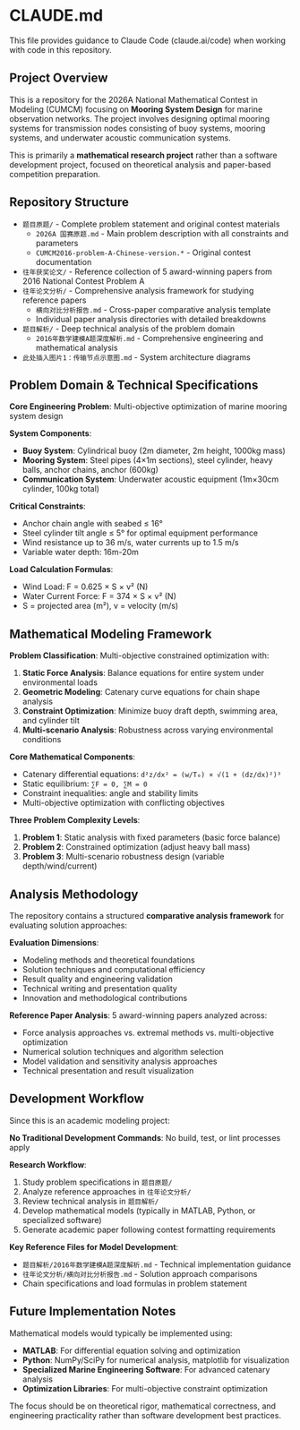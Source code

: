 # CLAUDE.md

This file provides guidance to Claude Code (claude.ai/code) when working with code in this repository.

## Project Overview

This is a repository for the 2026A National Mathematical Contest in Modeling (CUMCM) focusing on **Mooring System Design** for marine observation networks. The project involves designing optimal mooring systems for transmission nodes consisting of buoy systems, mooring systems, and underwater acoustic communication systems.

This is primarily a **mathematical research project** rather than a software development project, focused on theoretical analysis and paper-based competition preparation.

## Repository Structure

- `题目原题/` - Complete problem statement and original contest materials
  - `2026A 国赛原题.md` - Main problem description with all constraints and parameters
  - `CUMCM2016-problem-A-Chinese-version.*` - Original contest documentation
- `往年获奖论文/` - Reference collection of 5 award-winning papers from 2016 National Contest Problem A
- `往年论文分析/` - Comprehensive analysis framework for studying reference papers
  - `横向对比分析报告.md` - Cross-paper comparative analysis template
  - Individual paper analysis directories with detailed breakdowns
- `题目解析/` - Deep technical analysis of the problem domain
  - `2016年数学建模A题深度解析.md` - Comprehensive engineering and mathematical analysis
- `此处插入图片1：传输节点示意图.md` - System architecture diagrams

## Problem Domain & Technical Specifications

**Core Engineering Problem**: Multi-objective optimization of marine mooring system design

**System Components**:
- **Buoy System**: Cylindrical buoy (2m diameter, 2m height, 1000kg mass)
- **Mooring System**: Steel pipes (4×1m sections), steel cylinder, heavy balls, anchor chains, anchor (600kg)
- **Communication System**: Underwater acoustic equipment (1m×30cm cylinder, 100kg total)

**Critical Constraints**:
- Anchor chain angle with seabed ≤ 16°
- Steel cylinder tilt angle ≤ 5° for optimal equipment performance
- Wind resistance up to 36 m/s, water currents up to 1.5 m/s
- Variable water depth: 16m-20m

**Load Calculation Formulas**:
- Wind Load: F = 0.625 × S × v² (N)
- Water Current Force: F = 374 × S × v² (N)
- S = projected area (m²), v = velocity (m/s)

## Mathematical Modeling Framework

**Problem Classification**: Multi-objective constrained optimization with:
1. **Static Force Analysis**: Balance equations for entire system under environmental loads
2. **Geometric Modeling**: Catenary curve equations for chain shape analysis  
3. **Constraint Optimization**: Minimize buoy draft depth, swimming area, and cylinder tilt
4. **Multi-scenario Analysis**: Robustness across varying environmental conditions

**Core Mathematical Components**:
- Catenary differential equations: `d²z/dx² = (w/T₀) × √(1 + (dz/dx)²)³`
- Static equilibrium: `∑F = 0, ∑M = 0`
- Constraint inequalities: angle and stability limits
- Multi-objective optimization with conflicting objectives

**Three Problem Complexity Levels**:
1. **Problem 1**: Static analysis with fixed parameters (basic force balance)
2. **Problem 2**: Constrained optimization (adjust heavy ball mass)
3. **Problem 3**: Multi-scenario robustness design (variable depth/wind/current)

## Analysis Methodology

The repository contains a structured **comparative analysis framework** for evaluating solution approaches:

**Evaluation Dimensions**:
- Modeling methods and theoretical foundations
- Solution techniques and computational efficiency  
- Result quality and engineering validation
- Technical writing and presentation quality
- Innovation and methodological contributions

**Reference Paper Analysis**: 5 award-winning papers analyzed across:
- Force analysis approaches vs. extremal methods vs. multi-objective optimization
- Numerical solution techniques and algorithm selection
- Model validation and sensitivity analysis approaches
- Technical presentation and result visualization

## Development Workflow

Since this is an academic modeling project:

**No Traditional Development Commands**: No build, test, or lint processes apply

**Research Workflow**:
1. Study problem specifications in `题目原题/`
2. Analyze reference approaches in `往年论文分析/`
3. Review technical analysis in `题目解析/`  
4. Develop mathematical models (typically in MATLAB, Python, or specialized software)
5. Generate academic paper following contest formatting requirements

**Key Reference Files for Model Development**:
- `题目解析/2016年数学建模A题深度解析.md` - Technical implementation guidance
- `往年论文分析/横向对比分析报告.md` - Solution approach comparisons
- Chain specifications and load formulas in problem statement

## Future Implementation Notes

Mathematical models would typically be implemented using:
- **MATLAB**: For differential equation solving and optimization
- **Python**: NumPy/SciPy for numerical analysis, matplotlib for visualization
- **Specialized Marine Engineering Software**: For advanced catenary analysis
- **Optimization Libraries**: For multi-objective constraint optimization

The focus should be on theoretical rigor, mathematical correctness, and engineering practicality rather than software development best practices.